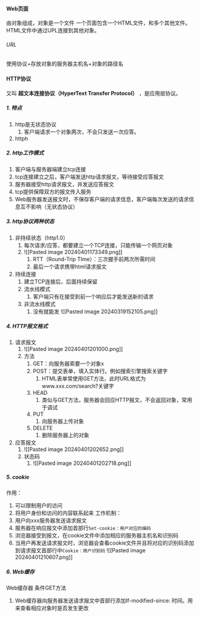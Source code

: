 #### Web页面
由对象组成，对象是一个文件
一个页面包含一个HTML文件，和多个其他文件。HTML文件中通过UPL连接到其他对象。
###### URL
使用协议+存放对象的服务器主机名+对象的路径名

#### HTTP协议
又叫 __超文本连接协议（HyperText Transfer Protocol）__ ，是应用层协议。
##### 1. 特点
1. http是无状态协议
	1. 客户端请求一个对象两次，不会只发送一次应答。
2. httph
##### 2. http工作模式
1. 客户端与服务器端建立tcp连接
2. tcp连接建立之后，客户端发送http请求报文，等待接受应答报文
3. 服务器接受http请求报文，并发送应答报文
4. tcp提供保障双方的报文传入服务
5. Web服务器发送报文时，不保存客户端的请求信息，客户端每次发送的请求信息互不影响（无状态协议）
##### 3. http协议两种状态
1. 非持续状态（http1.0）
	1. 每次请求/应答，都要建立一个TCP连接，只能传输一个网页对象
	2. ![[Pasted image 20240401173349.png]]
		1. RTT（Round-Trip TIme）：三次握手前两次所需时间
		2. 最后一个请求携带html请求报文
2. 持续连接
	1. 建立TCP连接后，后面持续保留
	2. 流水线模式
		1. 客户端只有在接受到前一个响应后才能发送新的请求
	3. 非流水线模式
		1. 没有就能发
![[Pasted image 20240319152105.png]]
##### 4. HTTP报文格式
1. 请求报文
	1. ![[Pasted image 20240401201000.png]]
	2. 方法
		1. GET：向服务器索要一个对象x
		2. POST：提交表单，填入实体行。例如搜索引擎搜索关键字
			1. HTML表单常使用GET方法，此时URL格式为www.xxx.com/search?关键字
		3. HEAD
			1. 类似与GET方法，服务器会回应HTTP报文，不会返回对象，常用于调试
		4. PUT
			1. 向服务器上传对象
		5. DELETE
			1. 删除服务器上的对象
2. 应答报文
	1. ![[Pasted image 20240401202652.png]]
	2. 状态码
		1. ![[Pasted image 20240401202718.png]]
##### 5. cookie
作用：
1. 可以限制用户的访问
2. 将用户身份和访问的内容联系起来
工作机制：
1. 用户向xxx服务器发送请求报文
2. 服务器在响应报文中添加首部行`Set-cookie：用户对应的编码`
3. 浏览器接受到报文，在cookie文件中添加相应的服务器主机名和识别码
4. 当用户再发送请求报文时，浏览器会查看cookie文件并且将对应的识别码添加到请求报文首部行中`Cookie：用户识别码`
	![[Pasted image 20240401210607.png]]

##### 6. Web缓存
Web缓存器
条件GET方法
1. Web缓存器向服务器发送请求报文中首部行添加If-modified-since: 时间。用来查看相应对象时是否发生更改